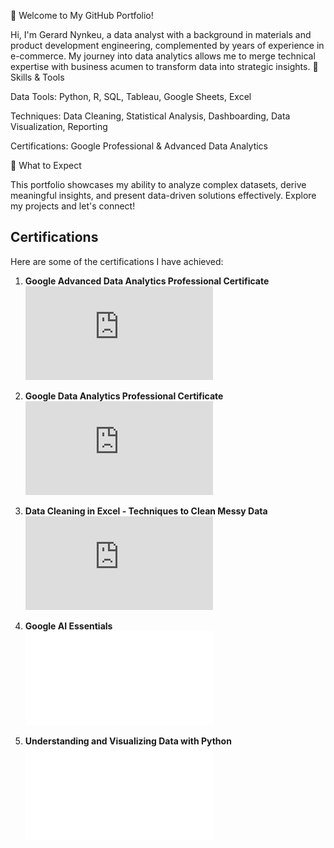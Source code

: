 👋 Welcome to My GitHub Portfolio!

Hi, I'm Gerard Nynkeu, a data analyst with a background in materials and product development engineering, complemented by years of experience in e-commerce. My journey into data analytics allows me to merge technical expertise with business acumen to transform data into strategic insights.
🔹 Skills & Tools

Data Tools: Python, R, SQL, Tableau, Google Sheets, Excel

Techniques: Data Cleaning, Statistical Analysis, Dashboarding, Data Visualization, Reporting

Certifications: Google Professional & Advanced Data Analytics

🚀 What to Expect

This portfolio showcases my ability to analyze complex datasets, derive meaningful insights, and present data-driven solutions effectively. Explore my projects and let's connect!


## Certifications

Here are some of the certifications I have achieved:

1. **Google Advanced Data Analytics Professional Certificate**  
   ![Google Advanced Data Analytics Professional Certificate](https://github.com/gerardnynkeu/gerardnynkeu/blob/main/Google%20Advanced%20%20Data%20Analytics%20Professional%20Certificate.pdf)

3. **Google Data Analytics Professional Certificate**  
   ![Google Data Analytics Professional Certificate](https://github.com/gerardnynkeu/gerardnynkeu/blob/main/Google%20%20%20Data%20Analytics%20Professional%20Certificate.pdf)

4. **Data Cleaning in Excel - Techniques to Clean Messy Data**  
   ![Data Cleaning in Excel - Techniques to Clean Messy Data](https://github.com/gerardnynkeu/gerardnynkeu/blob/main/Data%20Cleaning%20in%20Excel-Techniques%20to%20Clean%20Messy.pdf)

5. **Google AI Essentials**  
   ![Google AI Essentials](path/to/Google_AI_Essentials.pdf)

6. **Understanding and Visualizing Data with Python**  
   ![Understanding and Visualizing Data with Python](path/to/Understanding_and_Visualizing_Data_with_Python.pdf)
